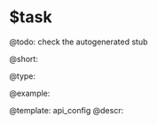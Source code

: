 $task
=============

@todo:
	check the autogenerated stub


@short:
	

@type:

@example:

@template:	api_config
@descr:


